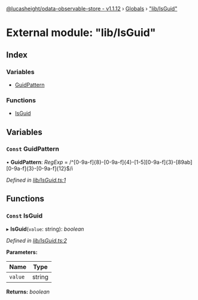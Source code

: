 [@lucasheight/odata-observable-store - v1.1.12](../README.md) › [Globals](../globals.md) › ["lib/IsGuid"](_lib_isguid_.md)

# External module: "lib/IsGuid"

## Index

### Variables

* [GuidPattern](_lib_isguid_.md#const-guidpattern)

### Functions

* [IsGuid](_lib_isguid_.md#const-isguid)

## Variables

### `Const` GuidPattern

• **GuidPattern**: *RegExp* =  /^[0-9a-f]{8}-[0-9a-f]{4}-[1-5][0-9a-f]{3}-[89ab][0-9a-f]{3}-[0-9a-f]{12}$/i

*Defined in [lib/IsGuid.ts:1](https://github.com/lucasheight/odata-observable-store/blob/1be1e3b5/projects/odata-observable-store/src/lib/IsGuid.ts#L1)*

## Functions

### `Const` IsGuid

▸ **IsGuid**(`value`: string): *boolean*

*Defined in [lib/IsGuid.ts:2](https://github.com/lucasheight/odata-observable-store/blob/1be1e3b5/projects/odata-observable-store/src/lib/IsGuid.ts#L2)*

**Parameters:**

Name | Type |
------ | ------ |
`value` | string |

**Returns:** *boolean*

